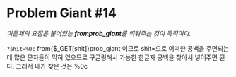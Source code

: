 # Problem Giant #14

*이문제의 요점은 붙어있는 **fromprob_giant**를 띄워주는 것이 목적이다.*

<code>?shit=%0c</code>
from{$_GET[shit]}prob_giant 이므로 shit=으로 어떠한 공백을 주면되는데 많은 문자들이 막혀 있으므로 구글링해서 가능한 한글자 공백을 찾아서 넣어주면 된다. 그래서 내가 찾은 것은 %0c

